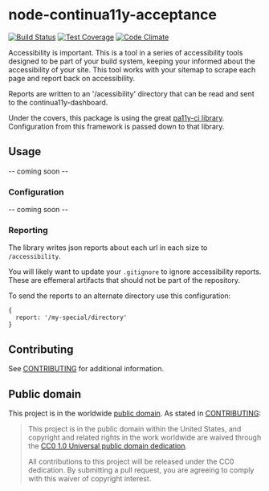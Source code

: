 # node-continua11y-acceptance

[![Build Status](https://travis-ci.org/18F/node-continua11y-sitemapper.svg?branch=master)](https://travis-ci.org/18F/node-continua11y-sitemapper) [![Test Coverage](https://codeclimate.com/github/18F/node-continua11y-sitemapper/badges/coverage.svg)](https://codeclimate.com/github/18F/node-continua11y-sitemapper/coverage) [![Code Climate](https://codeclimate.com/github/18F/node-continua11y-sitemapper/badges/gpa.svg)](https://codeclimate.com/github/18F/node-continua11y-sitemapper)

Accessibility is important. This is a tool in a series of accessibility
tools designed to be part of your build system, keeping your informed
about the accessibility of your site. This tool works with your sitemap
to scrape each page and report back on accessibility.

Reports are written to an '/acessibility' directory that can be read and
sent to the continua11y-dashboard.

Under the covers, this package is using the great [pa11y-ci
library](https://githubs.com/pa11y/ci). Configuration from this
framework is passed down to that library.

## Usage
-- coming soon --

### Configuration
-- coming soon --

### Reporting

The library writes json reports about each url in each size to `/accessibility`.

You will likely want to update your `.gitignore` to ignore accessibility
reports. These are effemeral artifacts that should not be
part of the repository.

To send the reports to an alternate directory use this configuration:

    {
      report: '/my-special/directory'
    }

## Contributing

See [CONTRIBUTING](CONTRIBUTING.md) for additional information.

## Public domain

This project is in the worldwide [public domain](LICENSE.md). As stated in [CONTRIBUTING](CONTRIBUTING.md):

> This project is in the public domain within the United States, and copyright and related rights in the work worldwide are waived through the [CC0 1.0 Universal public domain dedication](https://creativecommons.org/publicdomain/zero/1.0/).
>
> All contributions to this project will be released under the CC0 dedication. By submitting a pull request, you are agreeing to comply with this waiver of copyright interest.

